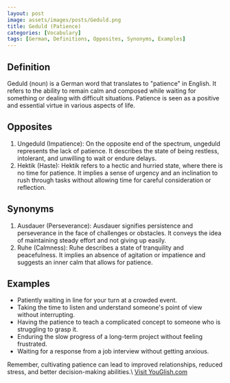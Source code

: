 ```yaml
---
layout: post
image: assets/images/posts/Geduld.png
title: Geduld (Patience)
categories: [Vocabulary]
tags: [German, Definitions, Opposites, Synonyms, Examples]
---
```


## Definition

Geduld (noun) is a German word that translates to "patience" in English. It refers to the ability to remain calm and composed while waiting for something or dealing with difficult situations. Patience is seen as a positive and essential virtue in various aspects of life.

## Opposites

1. Ungeduld (Impatience): On the opposite end of the spectrum, ungeduld represents the lack of patience. It describes the state of being restless, intolerant, and unwilling to wait or endure delays.
2. Hektik (Haste): Hektik refers to a hectic and hurried state, where there is no time for patience. It implies a sense of urgency and an inclination to rush through tasks without allowing time for careful consideration or reflection.

## Synonyms

1. Ausdauer (Perseverance): Ausdauer signifies persistence and perseverance in the face of challenges or obstacles. It conveys the idea of maintaining steady effort and not giving up easily.
2. Ruhe (Calmness): Ruhe describes a state of tranquility and peacefulness. It implies an absence of agitation or impatience and suggests an inner calm that allows for patience.

## Examples

- Patiently waiting in line for your turn at a crowded event.
- Taking the time to listen and understand someone's point of view without interrupting.
- Having the patience to teach a complicated concept to someone who is struggling to grasp it.
- Enduring the slow progress of a long-term project without feeling frustrated.
- Waiting for a response from a job interview without getting anxious.

Remember, cultivating patience can lead to improved relationships, reduced stress, and better decision-making abilities.\ <a id="yg-widget-0" class="youglish-widget" data-query="Geduld" data-lang="german" data-components="8412" data-auto-start="0" data-bkg-color="theme_light" data-title="How%20to%20pronounce%20Geduld%20in%20German"  rel="nofollow" href="https://youglish.com">Visit YouGlish.com</a><script async src="https://youglish.com/public/emb/widget.js" charset="utf-8"></script>